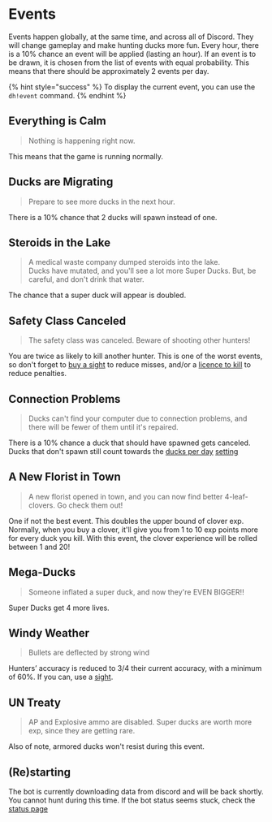 # Events

Events happen globally, at the same time, and across all of Discord. They will change gameplay and make hunting ducks more fun. Every hour, there is a 10% chance an event will be applied \(lasting an hour\). If an event is to be drawn, it is chosen from the list of events with equal probability. This means that there should be approximately 2 events per day.

{% hint style="success" %}
To display the current event, you can use the `dh!event` command.
{% endhint %}

## Everything is Calm

> Nothing is happening right now.

This means that the game is running normally.

## Ducks are Migrating

> Prepare to see more ducks in the next hour.

There is a 10% chance that 2 ducks will spawn instead of one.

## Steroids in the Lake

> A medical waste company dumped steroids into the lake.  
> Ducks have mutated, and you'll see a lot more Super Ducks. But, be careful, and don't drink that water.

The chance that a super duck will appear is doubled.

## Safety Class Canceled

> The safety class was canceled. Beware of shooting other hunters!

You are twice as likely to kill another hunter. This is one of the worst events, so don't forget to [buy a sight](https://duckhunt.me/commands/shop/sight) to reduce misses, and/or a [licence to kill](https://duckhunt.me/commands/shop/licence) to reduce penalties.

## Connection Problems

> Ducks can't find your computer due to connection problems, and there will be fewer of them until it's repaired.

There is a 10% chance a duck that should have spawned gets canceled. Ducks that don't spawn still count towards the [ducks per day](https://duckhunt.me/commands/settings/ducks_per_day) [setting](../bot-administration/edit-settings-settings-list.md)

## A New Florist in Town

> A new florist opened in town, and you can now find better 4-leaf-clovers. Go check them out!

One if not the best event. This doubles the upper bound of clover exp. Normally, when you buy a clover, it'll give you from 1 to 10 exp points more for every duck you kill. With this event, the clover experience will be rolled between 1 and 20!

## Mega-Ducks

> Someone inflated a super duck, and now they're EVEN BIGGER!!

Super Ducks get 4 more lives.

## Windy Weather

> Bullets are deflected by strong wind

Hunters’ accuracy is reduced to 3/4 their current accuracy, with a minimum of 60%. If you can, use a [sight](https://duckhunt.me/commands/shop/sight).

## UN Treaty

> AP and Explosive ammo are disabled. Super ducks are worth more exp, since they are getting rare.

Also of note, armored ducks won't resist during this event.

## \(Re\)starting

The bot is currently downloading data from discord and will be back shortly. You cannot hunt during this time. If the bot status seems stuck, check the [status page](https://duckhunt.me/status)

